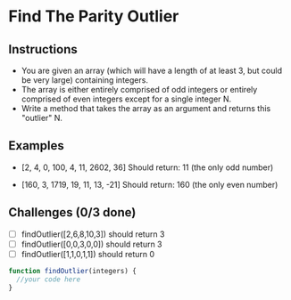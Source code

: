 # Find The Parity Outlier

## Instructions
- You are given an array (which will have a length of at least 3, but could be very large) containing integers. 
- The array is either entirely comprised of odd integers or entirely comprised of even integers except for a single integer N. 
- Write a method that takes the array as an argument and returns this "outlier" N.

## Examples
- [2, 4, 0, 100, 4, 11, 2602, 36] Should return: 11 (the only odd number)

- [160, 3, 1719, 19, 11, 13, -21] Should return: 160 (the only even number)

## Challenges (0/3 done)
- [ ] findOutlier([2,6,8,10,3]) should return 3
- [ ] findOutlier([0,0,3,0,0]) should return 3
- [ ] findOutlier([1,1,0,1,1]) should return 0

```js
function findOutlier(integers) {
  //your code here
}
```
